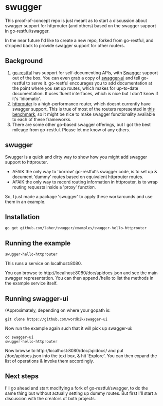 swugger
======

This proof-of-concept repo is just meant as to start a discussion about swagger support for httprouter (and others) based on the swagger support in go-restful/swagger.

In the near future I'd like to create a new repo, forked from go-restful, and stripped back to provide swagger support for other routers.

Background
----------

 1. [go-restful](https://github.com/emicklei/go-restful) has support for self-documenting APIs, with [Swagger](https://helloreverb.com/developers/swagger) support out of the box. You can even grab a copy of [swagger-ui](https://github.com/wordnik/swagger-ui) and tell go-restful to serve it. go-restful encourages you to add documentation at the point where you set up routes, which makes for up-to-date documentation. It uses fluent interfaces, which is nice but I don't know if it's 'idiomatic'.
 2. [httprouter](https://github.com/julienschmidt/httprouter) is a high-performance router, which doesnt currently have swagger support. This is true of most of the routers represented in [this benchmark](https://github.com/julienschmidt/go-http-routing-benchmark), so it might be nice to make swagger functionality available to each of these frameworks.
 3. There are some other go-based swagger offerings, but I got the best mileage from go-restful. Please let me know of any others.

swugger
-------
Swugger is a quick and dirty way to show how you might add swagger support to httprouter.

 * AFAIK the only way to 'borrow' go-restful's swagger code, is to set up & document 'dummy' routes based on equivalent httprouter routes. 
 * AFAIK the only way to record routing information in httprouter, is to wrap routing requests inside a 'proxy' function.

So, I just made a package 'swugger' to apply these workarounds and use them in an example.

Installation
------------

	go get github.com/laher/swugger/examples/swugger-hello-httprouter


Running the example
-------------------

	swugger-hello-httprouter

This runs a service on localhost:8080. 

You can browse to http://localhost:8080/doc/apidocs.json and see the main swagger representation. You can then append /hello to list the methods in the example service itself.


Running swagger-ui
------------------

(Approximately, depending on where your gopath is:

	git clone https://github.com/wordkik/swagger-ui

Now run the example again such that it will pick up swagger-ui:

	cd swagger-ui
	swugger-hello-httprouter

Now browse to http://localhost:8080/doc/apidocs/ and put /doc/apidocs.json into the text box, & hit 'Explore'. 
You can then expand the list of operations & invoke them accordingly.

Next steps
----------
I'll go ahead and start modifying a fork of go-restful/swagger, to do the same thing but without actually setting up dummy routes. But first I'll start a discussion with the creators of both projects.


